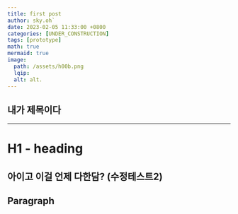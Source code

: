 ```yaml
---
title: first post
author: sky.oh`
date: 2023-02-05 11:33:00 +0800
categories: [UNDER_CONSTRUCTION]
tags: [prototype]
math: true
mermaid: true
image:
  path: /assets/h00b.png
  lqip: 
  alt: alt.
---
```


## 내가 제목이다
---
# H1 - heading

아이고 이걸 언제 다한담?
(수정테스트2)
---

## Paragraph

